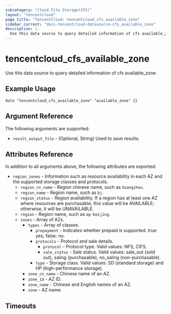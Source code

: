 ```yaml
---
subcategory: "Cloud File Storage(CFS)"
layout: "tencentcloud"
page_title: "TencentCloud: tencentcloud_cfs_available_zone"
sidebar_current: "docs-tencentcloud-datasource-cfs_available_zone"
description: |-
  Use this data source to query detailed information of cfs available_zone
---
```


# tencentcloud_cfs_available_zone

Use this data source to query detailed information of cfs available_zone

## Example Usage

```hcl
data "tencentcloud_cfs_available_zone" "available_zone" {}
```

## Argument Reference

The following arguments are supported:

* `result_output_file` - (Optional, String) Used to save results.

## Attributes Reference

In addition to all arguments above, the following attributes are exported:

* `region_zones` - Information such as resource availability in each AZ and the supported storage classes and protocols.
  * `region_cn_name` - Region chinese name, such as `Guangzhou`.
  * `region_name` - Region name, such as `bj`.
  * `region_status` - Region availability. If a region has at least one AZ where resources are purchasable, this value will be AVAILABLE; otherwise, it will be UNAVAILABLE.
  * `region` - Region name, such as `ap-beijing`.
  * `zones` - Array of AZs.
    * `types` - Array of classes.
      * `prepayment` - Indicates whether prepaid is supported. true: yes; false: no.
      * `protocols` - Protocol and sale details.
        * `protocol` - Protocol type. Valid values: NFS, CIFS.
        * `sale_status` - 	Sale status. Valid values: sale_out (sold out), saling (purchasable), no_saling (non-purchasable).
      * `type` - Storage class. Valid values: SD (standard storage) and HP (high-performance storage).
    * `zone_cn_name` - Chinese name of an AZ.
    * `zone_id` - AZ ID.
    * `zone_name` - Chinese and English names of an AZ.
    * `zone` - AZ name.


## Timeouts

<no value>



